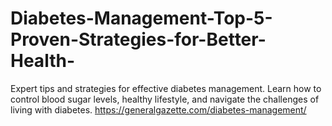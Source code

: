 # Diabetes-Management-Top-5-Proven-Strategies-for-Better-Health-
Expert tips and strategies for effective diabetes management. Learn how to control blood sugar levels, healthy lifestyle, and navigate the challenges of living with diabetes. https://generalgazette.com/diabetes-management/
